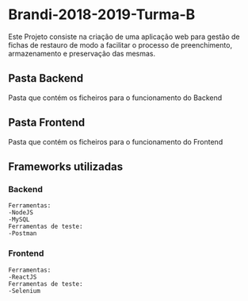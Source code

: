 # Brandi-2018-2019-Turma-B
Este Projeto consiste na criação de uma aplicação web para gestão de fichas de restauro de modo a facilitar o processo de preenchimento, armazenamento e preservação das mesmas.

## Pasta Backend
Pasta que contém os ficheiros para o funcionamento do Backend

## Pasta Frontend
Pasta que contém os ficheiros para o funcionamento do Frontend

## Frameworks utilizadas
### Backend
```
Ferramentas:
-NodeJS
-MySQL
Ferramentas de teste:
-Postman
```
### Frontend
```
Ferramentas:
-ReactJS
Ferramentas de teste:
-Selenium
```

